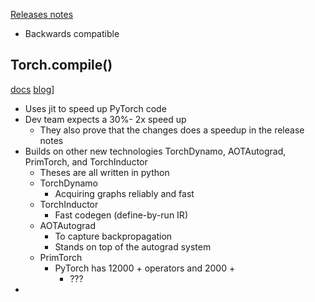 [Releases notes](https://pytorch.org/get-started/pytorch-2.0/?utm_source=twitter&utm_medium=organic_social&utm_campaign=pytorch_conference)

- Backwards compatible

## Torch.compile()
[docs](https://pytorch.org/tutorials/intermediate/torch_compile_tutorial.html)
[blog](https://pytorch.org/blog/Accelerating-Hugging-Face-and-TIMM-models/?utm_source=twitter&utm_medium=organic_social&utm_campaign=pytorch_conference)]

- Uses jit to speed up PyTorch code
- Dev team expects a 30%- 2x speed up 
  - They also prove that the changes does a speedup in the release notes
- Builds on other new technologies TorchDynamo, AOTAutograd, PrimTorch, and TorchInductor
    - Theses are all written in python
    - TorchDynamo
      - Acquiring graphs reliably and fast
    - TorchInductor
      - Fast codegen (define-by-run IR)
    - AOTAutograd
      - To capture backpropagation
      - Stands on top of the autograd system
    - PrimTorch
      - PyTorch has 12000 + operators and 2000 + 
        - ???
- 



